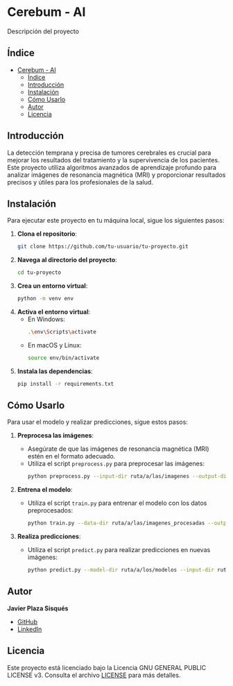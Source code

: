 # Cerebum - AI

Descripción del proyecto

## Índice

- [Cerebum - AI](#cerebum---ai)
  - [Índice](#índice)
  - [Introducción](#introducción)
  - [Instalación](#instalación)
  - [Cómo Usarlo](#cómo-usarlo)
  - [Autor](#autor)
  - [Licencia](#licencia)

## Introducción

La detección temprana y precisa de tumores cerebrales es crucial para mejorar los resultados del tratamiento y la supervivencia de los pacientes. Este proyecto utiliza algoritmos avanzados de aprendizaje profundo para analizar imágenes de resonancia magnética (MRI) y proporcionar resultados precisos y útiles para los profesionales de la salud.

## Instalación

Para ejecutar este proyecto en tu máquina local, sigue los siguientes pasos:

1. **Clona el repositorio**:
   ```bash
   git clone https://github.com/tu-usuario/tu-proyecto.git
   ```
2. **Navega al directorio del proyecto**:
   ```bash
   cd tu-proyecto
   ```
3. **Crea un entorno virtual**:
   ```bash
   python -m venv env
   ```
4. **Activa el entorno virtual**:
   - En Windows:
     ```bash
     .\env\Scripts\activate
     ```
   - En macOS y Linux:
     ```bash
     source env/bin/activate
     ```
5. **Instala las dependencias**:
   ```bash
   pip install -r requirements.txt
   ```

## Cómo Usarlo

Para usar el modelo y realizar predicciones, sigue estos pasos:

1. **Preprocesa las imágenes**:

   - Asegúrate de que las imágenes de resonancia magnética (MRI) estén en el formato adecuado.
   - Utiliza el script `preprocess.py` para preprocesar las imágenes:
     ```bash
     python preprocess.py --input-dir ruta/a/las/imagenes --output-dir ruta/a/las/imagenes_procesadas
     ```

2. **Entrena el modelo**:

   - Utiliza el script `train.py` para entrenar el modelo con los datos preprocesados:
     ```bash
     python train.py --data-dir ruta/a/las/imagenes_procesadas --output-dir ruta/a/los/modelos
     ```

3. **Realiza predicciones**:
   - Utiliza el script `predict.py` para realizar predicciones en nuevas imágenes:
     ```bash
     python predict.py --model-dir ruta/a/los/modelos --input-dir ruta/a/nuevas/imagenes --output-dir ruta/a/resultados
     ```

## Autor

**Javier Plaza Sisqués**

- [GitHub](https://github.com/tu-usuario)
- [LinkedIn](https://www.linkedin.com/in/tu-perfil/)

## Licencia

Este proyecto está licenciado bajo la Licencia GNU GENERAL PUBLIC LICENSE v3. Consulta el archivo [LICENSE](LICENSE) para más detalles.
